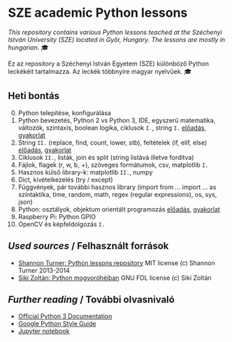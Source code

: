 # SZE academic Python lessons

_This repository contains various Python lessons teached at the Széchenyi István University (SZE) located in Győr, Hungary.
The lessons are mostly in hungarian._ :mortar_board:

Ez az repository a Széchenyi István Egyetem (SZE) különböző Python leckékéit tartalmazza.
Az leckék többnyire magyar nyelvűek. :mortar_board:

## Heti bontás
0. Python telepítése, konfigurálása 
1. Python bevezetés, Python 2 vs Python 3, IDE, egyszerű matematika, változók, szintaxis, boolean logika, ciklusok `I.`, string `I.` [előadás](eload/ea01.ipynb), [gyakorlat](gyak/gyak.md#1-gyakorlat)
2. String `II.` (replace, find, count, lower, stb), feltételek (if, elif, else) [előadás](eload/ea02.ipynb), [gyakorlat](gyak/gyak.md#2-gyakorlat)
3. Ciklusok `II.`, listák, join és split (string listává illetve fordítva)
4. Fájlok, flagek (r, w, b, +), szöveges formátumok, csv, matplotlib `I.`
5. Hasznos külső library-k: matplotlib `II.`, numpy
6. Dict, kivételkezelés (try / except) 
7. Függvények, pár további hasznos library (import from ... import ... as szintaktika, time, random, math, regex (regular expressions), os, sys, json)
8. Python: osztályok, objektum orientált programozás [előadás](eload/ea08.ipynb), [gyakorlat](gyak/gyak.md#8-gyakorlat)
9. Raspberry Pi: Python GPIO
10. OpenCV és képfeldolgozás `I.`

## _Used sources_ / Felhasznált források
- [Shannon Turner: Python lessons repository](https://github.com/shannonturner/python-lessons) MIT license (c) Shannon Turner 2013-2014
- [Siki Zoltán: Python mogyoróhéjban](http://www.agt.bme.hu/gis/python/python_oktato.pdf) GNU FDL license (c) Siki Zoltán

## _Further reading_ / További olvasnivaló
- [Official Python 3 Documentation](https://docs.python.org/3/library/index.html)
- [Google Python Style Guide](https://google.github.io/styleguide/pyguide.html)
- [Jupyter notebook](http://jupyter.org/)